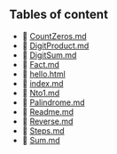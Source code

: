 ## Tables of content
- 🤣 [CountZeros.md](./CountZeros.md)
- 🤣 [DigitProduct.md](./DigitProduct.md)
- 🤣 [DigitSum.md](./DigitSum.md)
- 🤣 [Fact.md](./Fact.md)
- 🤣 [hello.html](./hello.html)
- 🤣 [index.md](./index.md)
- 🤣 [Nto1.md](./Nto1.md)
- 🤣 [Palindrome.md](./Palindrome.md)
- 🤣 [Readme.md](./Readme.md)
- 🤣 [Reverse.md](./Reverse.md)
- 🤣 [Steps.md](./Steps.md)
- 🤣 [Sum.md](./Sum.md)
